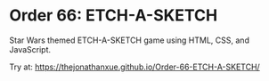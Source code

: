 # Order 66: ETCH-A-SKETCH
Star Wars themed ETCH-A-SKETCH game using HTML, CSS, and JavaScript.

Try at: https://thejonathanxue.github.io/Order-66-ETCH-A-SKETCH/


